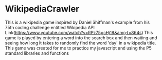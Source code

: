 # WikipediaCrawler
This is a wikipedia game inspired by Daniel Shiffman's example from his 75th coding challenge entitled Wikipedia API Link(https://www.youtube.com/watch?v=RPz75gcHj18&amp;t=864s) This game is played by entering a word into the search box and then waiting and seeing how long it takes to randomly find the word 'day' in a wikipedia title. This game was created for me to practice my javascript and using the P5 standard libraries and functions
